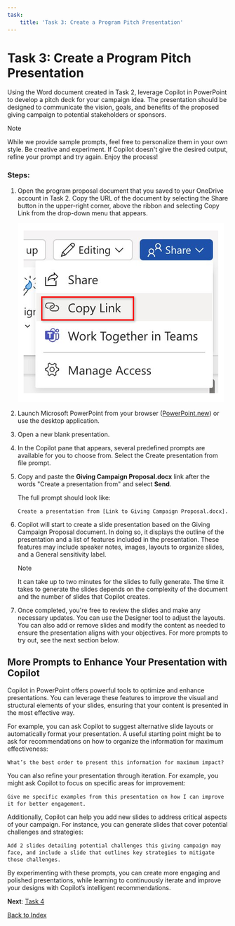 ```yaml
---
task:
    title: 'Task 3: Create a Program Pitch Presentation'
---
```


# Task 3: Create a Program Pitch Presentation

Using the Word document created in Task 2, leverage Copilot in PowerPoint to develop a pitch deck for your campaign idea. The presentation should be designed to communicate the vision, goals, and benefits of the proposed giving campaign to potential stakeholders or sponsors.

> [!NOTE] 
> While we provide sample prompts, feel free to personalize them in your own style. Be creative and experiment. If Copilot doesn't give the desired output, refine your prompt and try again. Enjoy the process!

### Steps:

1. Open the program proposal document that you saved to your OneDrive account in Task 2. Copy the URL of the document by selecting the Share button in the upper-right corner, above the ribbon and selecting Copy Link from the drop-down menu that appears.

    ![Screenshot showing the Share menu and the Copy Link option highlighted.](../Labs/Media/share-menu-with-copy-link.png)

1. Launch Microsoft PowerPoint from your browser ([PowerPoint.new](https://PowerPoint.new)) or use the desktop application.

1. Open a new blank presentation.

1. In the Copilot pane that appears, several predefined prompts are available for you to choose from. Select the Create presentation from file prompt.

1. Copy and paste the **Giving Campaign Proposal.docx** link after the words "Create a presentation from" and select **Send**.

    The full prompt should look like:

    ```text
    Create a presentation from [Link to Giving Campaign Proposal.docx].
    ```

1. Copilot will start to create a slide presentation based on the Giving Campaign Proposal document. In doing so, it displays the outline of the presentation and a list of features included in the presentation. These features may include speaker notes, images, layouts to organize slides, and a General sensitivity label.

    > [!NOTE] 
    > It can take up to two minutes for the slides to fully generate. The time it takes to generate the slides depends on the complexity of the document and the number of slides that Copilot creates.

1. Once completed, you're free to review the slides and make any necessary updates. You can use the Designer tool to adjust the layouts. You can also add or remove slides and modify the content as needed to ensure the presentation aligns with your objectives. For more prompts to try out, see the next section below.

## More Prompts to Enhance Your Presentation with Copilot

Copilot in PowerPoint offers powerful tools to optimize and enhance presentations. You can leverage these features to improve the visual and structural elements of your slides, ensuring that your content is presented in the most effective way.

For example, you can ask Copilot to suggest alternative slide layouts or automatically format your presentation. A useful starting point might be to ask for recommendations on how to organize the information for maximum effectiveness:

 ```text
 What’s the best order to present this information for maximum impact?
 ```

You can also refine your presentation through iteration. For example, you might ask Copilot to focus on specific areas for improvement:

 ```text
 Give me specific examples from this presentation on how I can improve it for better engagement.
 ```
Additionally, Copilot can help you add new slides to address critical aspects of your campaign. For instance, you can generate slides that cover potential challenges and strategies:

 ```text
Add 2 slides detailing potential challenges this giving campaign may face, and include a slide that outlines key strategies to mitigate those challenges.
 ```
By experimenting with these prompts, you can create more engaging and polished presentations, while learning to continuously iterate and improve your designs with Copilot’s intelligent recommendations.

**Next**: [Task 4](https://maquinl.github.io/CELA-Academy-Microsoft-Copilot-Experience/Instructions/Labs/Task_4_Collaborate_Using_Pages.html)

[Back to Index](https://maquinl.github.io/CELA-Academy-Microsoft-Copilot-Experience/) 

